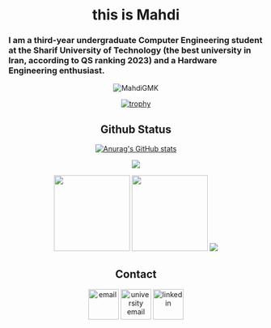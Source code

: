 <div align="center">

<h1>this is Mahdi</h1>

<h3 style="direction: ltr; text-align: left;">I am a third-year undergraduate Computer Engineering student at the Sharif University of Technology (the best university in Iran, according to QS ranking 2023) and a Hardware Engineering enthusiast.</h3>

<p> <img src="https://komarev.com/ghpvc/?username=MahdiGMK&label=Profile%20views&color=0e75b6&style=flat" alt="MahdiGMK" /> </p>

[![trophy](https://github-profile-trophy.vercel.app/?username=MahdiGMK&theme=onedark&title=Stars,Organizations,MultiLanguage,Commits,Repositories,Experience,PullRequests&row=2&column=3)](https://github.com/ryo-ma/github-profile-trophy)

## Github Status

[![Anurag's GitHub stats](https://github-readme-stats.vercel.app/api?username=MahdiGMK&show_icons=true&theme=radical)](https://github.com/anuraghazra/github-readme-stats)

<td colspan=2 align = "center">
  <img src="http://github-profile-summary-cards.vercel.app/api/cards/profile-details?username=MahdiGMK&theme=tokyonight" />
</td>

<p align="center">
  <img height="150px" width="auto" src ="https://github-readme-stats.vercel.app/api?username=MahdiGMK&show_icons=true&count_private=true&theme=darcula&hide_border=true&hide=issues,contribs&bg_color=00000000">
  <img height="150px" width="auto" src ="https://github-readme-stats.vercel.app/api/top-langs/?username=MahdiGMK&layout=compact&hide_border=true&theme=darcula&bg_color=00000000&langs_count=6&hide=jupyter%20notebook,tex,css,php">
  <img src ="https://github-readme-streak-stats.herokuapp.com?user=imanm02&theme=darcula&hide_border=true&background=FFFFFF00">
  <br>
</p>

## Contact

<!-- <a href="https://mahdi-bahramian.com"><img src="https://img.icons8.com/fluent/96/000000/domain.png" alt="darkwood" width="60" height="60"/></a> -->
<a href="mailto:mbahramiand@gmail.com"><img src="https://img.icons8.com/color/96/000000/gmail.png" alt="email" width="60" height="60"/></a>
<a href="mailto:bahram.mahdi83@sharif.edu"><img src="https://img.icons8.com/stickers/100/000000/education.png" alt="university email" width="60" height="60"/></a>
<a href="https://www.linkedin.com/in/mahdi-bahramian/"><img src="https://img.icons8.com/color/96/000000/linkedin.png" alt="linkedin" width="60" height="60"/></a>

</div>
